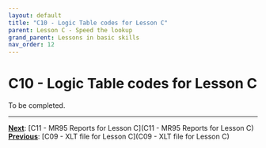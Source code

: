 ```yaml
---
layout: default
title: "C10 - Logic Table codes for Lesson C"
parent: Lesson C - Speed the lookup
grand_parent: Lessons in basic skills
nav_order: 12
---
```


# C10 - Logic Table codes for Lesson C

To be completed.  




---
**<u>Next</u>**: [C11 - MR95 Reports for Lesson C](C11 - MR95 Reports for Lesson C)   
**<u>Previous</u>**: [C09 - XLT file for Lesson C](C09 - XLT file for Lesson C)  
